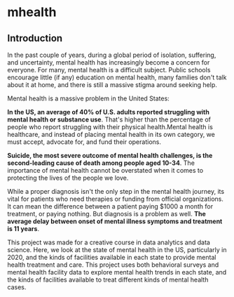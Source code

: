 # mhealth

## Introduction

In the past couple of years, during a global period of isolation, suffering, and uncertainty, mental health has increasingly become a concern for everyone. For many, mental health is a difficult subject. Public schools encourage little (if any) education on mental health, many families don't talk about it at home, and there is still a massive stigma around seeking help.

Mental health is a massive problem in the United States:

**In the US, an average of 40% of U.S. adults reported struggling with mental health or substance use**. That's higher than the percentage of people who report struggling with their physical health.Mental health is healthcare, and instead of placing mental health in its own category, we must accept, advocate for, and fund their operations.

**Suicide, the most severe outcome of mental health challenges, is the second-leading cause of death among people aged 10-34**. The importance of mental health cannot be overstated when it comes to protecting the lives of the people we love.

While a proper diagnosis isn't the only step in the mental health journey, its vital for patients who need therapies or funding from official organizations. It can mean the difference between a patient paying $1000 a month for treatment, or paying nothing. But diagnosis is a problem as well. **The average delay between onset of mental illness symptoms and treatment is 11 years**.

This project was made for a creative course in data analytics and data science. Here, we look at the state of mental health in the US, particularly in 2020, and the kinds of facilities available in each state to provide mental health treatment and care. This project uses both behavioral surveys and mental health facility data to explore mental health trends in each state, and the kinds of facilities available to treat different kinds of mental health cases.
 
